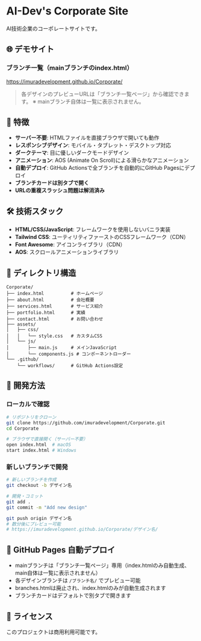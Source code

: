 # AI-Dev's Corporate Site

AI技術企業のコーポレートサイトです。

## 🌐 デモサイト

### ブランチ一覧（mainブランチのindex.html）
https://imuradevelopment.github.io/Corporate/

> 各デザインのプレビューURLは「ブランチ一覧ページ」から確認できます。
> ※ mainブランチ自体は一覧に表示されません。

## 🚀 特徴

- **サーバー不要**: HTMLファイルを直接ブラウザで開いても動作
- **レスポンシブデザイン**: モバイル・タブレット・デスクトップ対応
- **ダークテーマ**: 目に優しいダークモードデザイン
- **アニメーション**: AOS (Animate On Scroll)による滑らかなアニメーション
- **自動デプロイ**: GitHub Actionsで全ブランチを自動的にGitHub Pagesにデプロイ
- **ブランチカードは別タブで開く**
- **URLの重複スラッシュ問題は解消済み**

## 🛠 技術スタック

- **HTML/CSS/JavaScript**: フレームワークを使用しないバニラ実装
- **Tailwind CSS**: ユーティリティファーストのCSSフレームワーク（CDN）
- **Font Awesome**: アイコンライブラリ（CDN）
- **AOS**: スクロールアニメーションライブラリ

## 📁 ディレクトリ構造

```
Corporate/
├── index.html          # ホームページ
├── about.html          # 会社概要
├── services.html       # サービス紹介
├── portfolio.html      # 実績
├── contact.html        # お問い合わせ
├── assets/
│   ├── css/
│   │   └── style.css   # カスタムCSS
│   └── js/
│       ├── main.js     # メインJavaScript
│       └── components.js # コンポーネントローダー
└── .github/
    └── workflows/      # GitHub Actions設定
```

## 🔧 開発方法

### ローカルで確認
```bash
# リポジトリをクローン
git clone https://github.com/imuradevelopment/Corporate.git
cd Corporate

# ブラウザで直接開く（サーバー不要）
open index.html  # macOS
start index.html # Windows
```

### 新しいブランチで開発
```bash
# 新しいブランチを作成
git checkout -b デザイン名

# 開発・コミット
git add .
git commit -m "Add new design"

git push origin デザイン名
# 数分後にプレビュー可能
# https://imuradevelopment.github.io/Corporate/デザイン名/
```

## 📝 GitHub Pages 自動デプロイ

- mainブランチは「ブランチ一覧ページ」専用（index.htmlのみ自動生成、main自体は一覧に表示されません）
- 各デザインブランチは `/ブランチ名/` でプレビュー可能
- branches.htmlは廃止され、index.htmlのみが自動生成されます
- ブランチカードはデフォルトで別タブで開きます

## 📄 ライセンス

このプロジェクトは商用利用可能です。